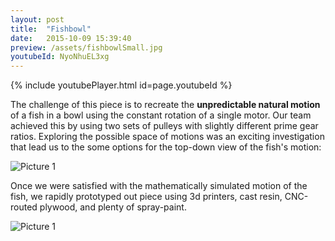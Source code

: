 ```yaml
---
layout: post
title:  "Fishbowl"
date:   2015-10-09 15:39:40
preview: /assets/fishbowlSmall.jpg
youtubeId: NyoNhuEL3xg
---
```


{% include youtubePlayer.html id=page.youtubeId %}

The challenge of this piece is to recreate the __unpredictable natural motion__ of a fish in a bowl using the constant rotation of a single motor. Our team achieved this by using two sets of pulleys with slightly different prime gear ratios. Exploring the possible space of motions was an exciting investigation that lead us to the some options for the top-down view of the fish's motion:

![Picture 1]({{"/assets/fishbowlPatterns.PNG"|absolute_url}})

Once we were satisfied with the mathematically simulated motion of the fish, we rapidly prototyped out piece using 3d printers, cast resin, CNC-routed plywood, and plenty of spray-paint.

![Picture 1]({{"/assets/fishBowl.jpg"|absolute_url}})
